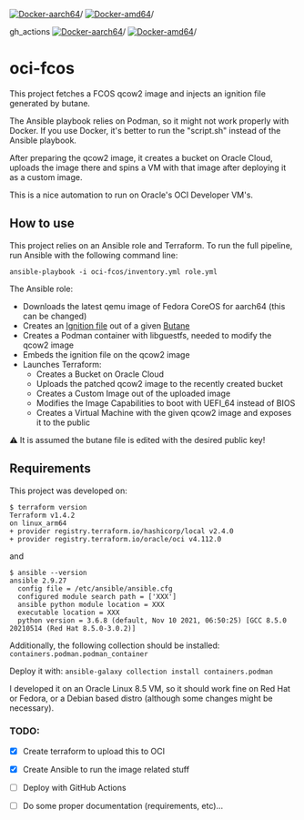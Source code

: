 
[![Docker-aarch64](https://github.com/yaroze/oci-fcos/actions/workflows/docker-aarch64.yml/badge.svg?branch=feat/multiple-vms)](https://github.com/yaroze/oci-fcos/actions/workflows/docker-aarch64.yml)/
[![Docker-amd64](https://github.com/yaroze/oci-fcos/actions/workflows/docker-amd64.yml/badge.svg?branch=feat/multiple-vms)](https://github.com/yaroze/oci-fcos/actions/workflows/docker-amd64.yml)/

gh_actions
[![Docker-aarch64](https://github.com/yaroze/oci-fcos/actions/workflows/docker-aarch64.yml/badge.svg?branch=feat/multiple-vms)](https://github.com/yaroze/oci-fcos/actions/workflows/docker-aarch64.yml)/
[![Docker-amd64](https://github.com/yaroze/oci-fcos/actions/workflows/docker-amd64.yml/badge.svg?branch=feat/multiple-vms)](https://github.com/yaroze/oci-fcos/actions/workflows/docker-amd64.yml)/

# oci-fcos

This project fetches a FCOS qcow2 image and injects an ignition file generated by butane.

The Ansible playbook relies on Podman, so it might not work properly with Docker. 
If you use Docker, it's better to run the "script.sh" instead of the Ansible playbook.

After preparing the qcow2 image, it creates a bucket on Oracle Cloud, uploads the image there and spins a VM with that image after deploying it as a custom image.

This is a nice automation to run on Oracle's OCI Developer VM's.

## How to use

This project relies on an Ansible role and Terraform.
To run the full pipeline, run Ansible with the following command line:

`ansible-playbook -i oci-fcos/inventory.yml role.yml`

The Ansible role:

- Downloads the latest qemu image of Fedora CoreOS for aarch64 (this can be changed)
- Creates an [Ignition file](https://github.com/coreos/ignition) out of a given [Butane](https://github.com/coreos/butane)
- Creates a Podman container with libguestfs, needed to modify the qcow2 image
- Embeds the ignition file on the qcow2 image
- Launches Terraform:
	- Creates a Bucket on Oracle Cloud
	- Uploads the patched qcow2 image to the recently created bucket
	- Creates a Custom Image out of the uploaded image
	- Modifies the Image Capabilities to boot with UEFI_64 instead of BIOS
	- Creates a Virtual Machine with the given qcow2 image and exposes it to the public

⚠️ It is assumed the butane file is edited with the desired public key!



## Requirements

This project was developed on:
```
$ terraform version
Terraform v1.4.2
on linux_arm64
+ provider registry.terraform.io/hashicorp/local v2.4.0
+ provider registry.terraform.io/oracle/oci v4.112.0
```

and

```
$ ansible --version
ansible 2.9.27
  config file = /etc/ansible/ansible.cfg
  configured module search path = ['XXX']
  ansible python module location = XXX
  executable location = XXX
  python version = 3.6.8 (default, Nov 10 2021, 06:50:25) [GCC 8.5.0 20210514 (Red Hat 8.5.0-3.0.2)]
```

Additionally, the following collection should be installed:
`containers.podman.podman_container`

Deploy it with:
`ansible-galaxy collection install containers.podman`

I developed it on an Oracle Linux 8.5 VM, so it should work fine on Red Hat or Fedora, or a Debian based distro (although some changes might be necessary).

### TODO:

- [x] Create terraform to upload this to OCI
- [x] Create Ansible to run the image related stuff
- [ ] Deploy with GitHub Actions
- [ ] Do some proper documentation (requirements, etc)...



